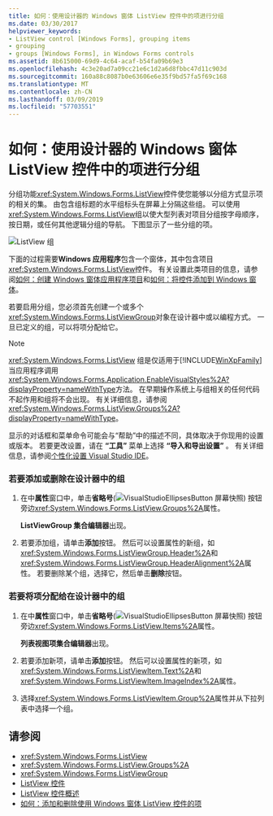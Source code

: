 ```yaml
---
title: 如何：使用设计器的 Windows 窗体 ListView 控件中的项进行分组
ms.date: 03/30/2017
helpviewer_keywords:
- ListView control [Windows Forms], grouping items
- grouping
- groups [Windows Forms], in Windows Forms controls
ms.assetid: 8b615000-69d9-4c64-acaf-b54fa09b69e3
ms.openlocfilehash: 4c3e20ad7a09cc21e6c1d2a6d8fbbc47d11c903d
ms.sourcegitcommit: 160a88c8087b0e63606e6e35f9bd57fa5f69c168
ms.translationtype: MT
ms.contentlocale: zh-CN
ms.lasthandoff: 03/09/2019
ms.locfileid: "57703551"
---
```

# <a name="how-to-group-items-in-a-windows-forms-listview-control-using-the-designer"></a>如何：使用设计器的 Windows 窗体 ListView 控件中的项进行分组
分组功能<xref:System.Windows.Forms.ListView>控件使您能够以分组方式显示项的相关的集。 由包含组标题的水平组标头在屏幕上分隔这些组。 可以使用<xref:System.Windows.Forms.ListView>组以使大型列表对项目分组按字母顺序，按日期，或任何其他逻辑分组的导航。 下图显示了一些分组的项。  
  
 ![ListView 组](./media/listviewgroups.gif "ListViewGroups")  
  
 下面的过程需要**Windows 应用程序**包含一个窗体，其中包含项目<xref:System.Windows.Forms.ListView>控件。 有关设置此类项目的信息，请参阅[如何：创建 Windows 窗体应用程序项目](/visualstudio/ide/step-1-create-a-windows-forms-application-project)和[如何：将控件添加到 Windows 窗体](how-to-add-controls-to-windows-forms.md)。  
  
 若要启用分组，您必须首先创建一个或多个<xref:System.Windows.Forms.ListViewGroup>对象在设计器中或以编程方式。 一旦已定义的组，可以将项分配给它。  
  
> [!NOTE]
>  <xref:System.Windows.Forms.ListView> 组是仅适用于[!INCLUDE[WinXpFamily](../../../../includes/winxpfamily-md.md)]当应用程序调用<xref:System.Windows.Forms.Application.EnableVisualStyles%2A?displayProperty=nameWithType>方法。 在早期操作系统上与组相关的任何代码不起作用和组将不会出现。 有关详细信息，请参阅 <xref:System.Windows.Forms.ListView.Groups%2A?displayProperty=nameWithType>。  
>   
>  显示的对话框和菜单命令可能会与“帮助”中的描述不同，具体取决于你现用的设置或版本。 若要更改设置，请在 **“工具”** 菜单上选择 **“导入和导出设置”** 。 有关详细信息，请参阅[个性化设置 Visual Studio IDE](/visualstudio/ide/personalizing-the-visual-studio-ide)。  
  
### <a name="to-add-or-remove-groups-in-the-designer"></a>若要添加或删除在设计器中的组  
  
1.  在中**属性**窗口中，单击**省略号**(![VisualStudioEllipsesButton 屏幕快照](../media/vbellipsesbutton.png "vbEllipsesButton")) 按钮旁边<xref:System.Windows.Forms.ListView.Groups%2A>属性。  
  
     **ListViewGroup 集合编辑器**出现。  
  
2.  若要添加组，请单击**添加**按钮。 然后可以设置属性的新组，如<xref:System.Windows.Forms.ListViewGroup.Header%2A>和<xref:System.Windows.Forms.ListViewGroup.HeaderAlignment%2A>属性。 若要删除某个组，选择它，然后单击**删除**按钮。  
  
### <a name="to-assign-items-to-groups-in-the-designer"></a>若要将项分配给在设计器中的组  
  
1.  在中**属性**窗口中，单击**省略号**(![VisualStudioEllipsesButton 屏幕快照](../media/vbellipsesbutton.png "vbEllipsesButton")) 按钮旁边<xref:System.Windows.Forms.ListView.Items%2A>属性。  
  
     **列表视图项集合编辑器**出现。  
  
2.  若要添加新项，请单击**添加**按钮。 然后可以设置属性的新项，如<xref:System.Windows.Forms.ListViewItem.Text%2A>和<xref:System.Windows.Forms.ListViewItem.ImageIndex%2A>属性。  
  
3.  选择<xref:System.Windows.Forms.ListViewItem.Group%2A>属性并从下拉列表中选择一个组。  
  
## <a name="see-also"></a>请参阅
- <xref:System.Windows.Forms.ListView>
- <xref:System.Windows.Forms.ListView.Groups%2A>
- <xref:System.Windows.Forms.ListViewGroup>
- [ListView 控件](listview-control-windows-forms.md)
- [ListView 控件概述](listview-control-overview-windows-forms.md)
- [如何：添加和删除使用 Windows 窗体 ListView 控件的项](how-to-add-and-remove-items-with-the-windows-forms-listview-control.md)
